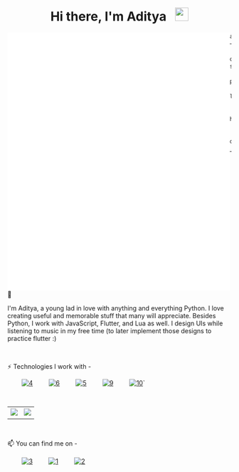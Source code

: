 <div align="center">

# Hi there, I'm Aditya &nbsp; <img src="https://raw.githubusercontent.com/MartinHeinz/MartinHeinz/master/wave.gif" width="30px" height="30px">

</div>
<!--
- 🔭 I’m currently working on ...
- 🌱 I’m currently learning ...
- 👯 I’m looking to collaborate on ...
- 🤔 I’m looking for help with ...
- 💬 Ask me about ...
- 📫 How to reach me: ...
- 😄 Pronouns: ...
- ⚡ Fun fact: ...`
-->

<img src="argonaut.svg" align="left"/>

<!-- <img src="argonaut0.png" width="250" height="290" align="left"/> -->

```js
addyet@github: ~ $ whoami
──────────────────────────────────────────────

os       • Manjaro x86_64
shell    • bash 3.3.1

pronouns • he/him

learning • Flutter, React, Node.js, Rust,
           Bash, Lua

hobbies  • music, design,
           anime / manga, coffee.

discord  • sodaphase#0712

```

---
<br>

🌱

I'm Aditya, a young lad in love with anything and everything Python. I love creating useful and memorable stuff that many will appreciate. Besides Python, I work with JavaScript, Flutter, and Lua as well. I design UIs while listening to music in my free time (to later implement those designs to practice flutter :)

<br>

⚡ Technologies I work with -  

&emsp;&emsp; [![4]][-] &emsp;&emsp; [![6]][-] &emsp;&emsp;  [![5]][-] &emsp;&emsp; [![9]][-] &emsp;&emsp; [![10]][-]`

<br>

<table rules=none border='0' style="border: none">
      <tr>
        <th><img src="https://github-readme-stats.vercel.app/api?username=totallynotadi&show_icons=true&count_private=true&include_all_commits=true&theme=dark&show_icons=true&layout=compact&bg_color=00000000&border_color=00000000"/><br></th>
        <th><img src="https://github-readme-stats.quantumlytangled.vercel.app/api/top-langs/?username=totallynotadi&layout=compact&show_icons=true&title_color=4F8CC9&text_color=9f9f9f&bg_color=00000000&hide_border=true&icon_color=00000000&count_private=true"/></th>
      </tr>
</table>

<!-- ![GitHub Stats](https://github-readme-stats.vercel.app/api?username=addyett&show_icons=true&theme=dark) -->

<br>

📫 You can find me on -  
<br>
&emsp;&emsp; [![3]][2] &emsp;&emsp; [![1]][1] &emsp;&emsp; [![2]][2]

<!-- Icons -->
[1]: twitter-32.png (Twitter)
[2]: reddit-32.png (Reddit)
[3]: spotify-32.png (Spotify)

[4]: linux-32.png (OS - Linux)
[5]: vscode-40.png (Editor - VSCode)
[6]: python-32.png
[9]: js-40.png
[10]: lua-40.png

<!-- Links to social media accounts -->
[-]: #

